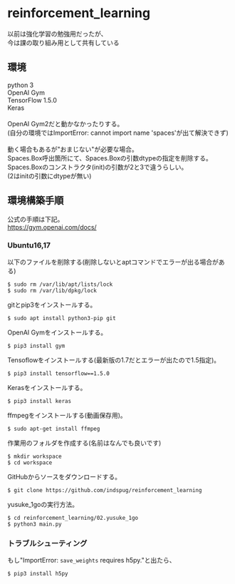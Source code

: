 # reinforcement_learning
以前は強化学習の勉強用だったが、<br>
今は課の取り組み用として共有している<br>

## 環境
python 3<br>
OpenAI Gym<br>
TensorFlow 1.5.0<br>
Keras<br>
<br>
OpenAI Gym2だと動かなかったりする。<br>
(自分の環境ではImportError: cannot import name 'spaces'が出て解決できず)<br>
<br>
動く場合もあるが"おまじない"が必要な場合。<br>
Spaces.Box呼出箇所にて、Spaces.Boxの引数dtypeの指定を削除する。<br>
Spaces.Boxのコンストラクタ(init)の引数が2と3で違うらしい。<br>
(2はinitの引数にdtypeが無い)<br>

## 環境構築手順
公式の手順は下記。<br>
https://gym.openai.com/docs/

### Ubuntu16,17
以下のファイルを削除する(削除しないとaptコマンドでエラーが出る場合がある)
```shell
$ sudo rm /var/lib/apt/lists/lock
$ sudo rm /var/lib/dpkg/lock
```
gitとpip3をインストールする。
```shell
$ sudo apt install python3-pip git
```
OpenAI Gymをインストールする。
```shell
$ pip3 install gym
```
Tensoflowをインストールする(最新版の1.7だとエラーが出たので1.5指定)。
```shell
$ pip3 install tensorflow==1.5.0
```
Kerasをインストールする。
```shell
$ pip3 install keras
```
ffmpegをインストールする(動画保存用)。
```shell
$ sudo apt-get install ffmpeg
```
作業用のフォルダを作成する(名前はなんでも良いです)
```shell
$ mkdir workspace
$ cd workspace
```
GitHubからソースをダウンロードする。
```shell
$ git clone https://github.com/indspug/reinforcement_learning
```
yusuke_1goの実行方法。
```shell
$ cd reinforcement_learning/02.yusuke_1go
$ python3 main.py
```

### トラブルシューティング
もし"ImportError: `save_weights` requires h5py."と出たら、
```shell
$ pip3 install h5py
```
